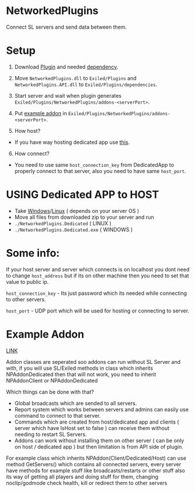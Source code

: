 # NetworkedPlugins
Connect SL servers and send data between them.


# Setup

1. Download [Plugin](github.com/Killers0992/NetworkedPlugins/releases/latest/download/NetworkedPlugins.dll) and needed [dependency](github.com/Killers0992/NetworkedPlugins/releases/latest/download/NetworkedPlugins.API.dll).

2. Move ``NetworkedPlugins.dll`` to ``Exiled/Plugins`` and ``NetworkedPlugins.API.dll`` to ``Exiled/Plugins/dependencies``.

3. Start server and wait when plugin generates ``Exiled/Plugins/NetworkedPlugins/addons-<serverPort>``.

4. Put [example addon](github.com/Killers0992/NetworkedPlugins/releases/latest/download/ExampleAddon.dll) in ``Exiled/Plugins/NetworkedPlugins/addons-<serverPort>``.

5. How host?
- If you have way hosting dedicated app use [this](https://github.com/Killers0992/NetworkedPlugins/tree/master#using-dedicated-app-to-host).

6. How connect?

- You need to use same ``host_connection_key`` from DedicatedApp to properly connect to that server,
also you need to have same ``host_port``.

# USING Dedicated APP to HOST

- Take [Windows](github.com/Killers0992/NetworkedPlugins/releases/latest/download/DedicatedApp-Windows.zip)/[Linux](github.com/Killers0992/NetworkedPlugins/releases/latest/download/DedicatedApp-Linux.zip) ( depends on your server OS )
- Move all files from downloaded zip to your server and run 
- ``./NetworkedPlugins.Dedicated`` ( LINUX )
- ``./NetworkedPlugins.Dedicated.exe`` ( WINDOWS ) 

# Some info:

If your host server and server which connects is on localhost you dont need to change ``host_address`` but if its on other machine then you need to set that value to public ip.

``host_connection_key`` - Its just password which its needed while connecting to other servers.

``host_port`` - UDP port which will be used for hosting or connecting to server.


# Example Addon
[LINK](https://github.com/Killers0992/NetworkedPlugins/tree/master/ExampleAddon)

Addon classes are seperated soo addons can run without SL Server and with,
if you will use SL/Exiled methods in class which inherits NPAddonDedicated then that will not work, you need to inherit NPAddonClient or NPAddonDedicated


Which things can be done with that?

- Global broadcasts which are sended to all servers.
- Report system which works between servers and admins can easily use command to connect to that server.
- Commands which are created from host/dedicated app and clients ( server which have IsHost set to false ) can receive them without needing to restart SL Servers.
- Addons can work without installing them on other server ( can be only on host / dedicated app ) but then limitation is from API side of plugin.

For example class which inherits NPAddon(Client/Dedicated/Host) can use method GetServers() which contains all connected servers, every server have methods for example stuff like broadcasts/restarts or other stuff also its way of getting all players and doing stuff for them, changing noclip/godmode check health, kill or redirect them to other servers
